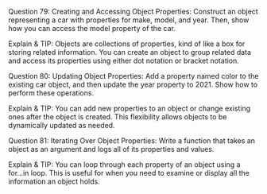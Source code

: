 Question 79: Creating and Accessing Object Properties: Construct an object representing a car with properties for make, model, and year. Then, show how you can access the model property of the car.

Explain & TIP: Objects are collections of properties, kind of like a box for storing related information. You can create an object to group related data and access its properties using either dot notation or bracket notation.


Question 80: Updating Object Properties: Add a property named color to the existing car object, and then update the year property to 2021. Show how to perform these operations.

Explain & TIP: You can add new properties to an object or change existing ones after the object is created. This flexibility allows objects to be dynamically updated as needed.


Question 81: Iterating Over Object Properties: Write a function that takes an object as an argument and logs all of its properties and values.

Explain & TIP: You can loop through each property of an object using a for...in loop. This is useful for when you need to examine or display all the information an object holds.